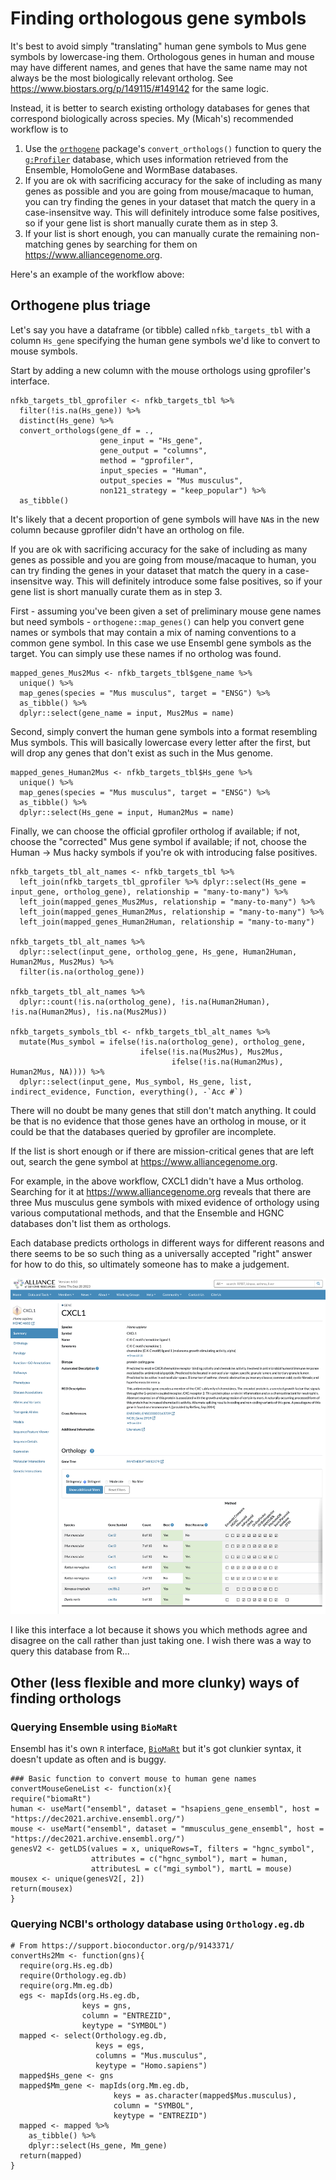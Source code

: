 # Finding orthologous gene symbols

It's best to avoid simply "translating" human gene symbols to Mus gene symbols by lowercase-ing them. Orthologous genes in human and mouse may have different names, and genes that have the same name may not always be the most biologically relevant ortholog. See https://www.biostars.org/p/149115/#149142 for the same logic.

Instead, it is better to search existing orthology databases for genes that correspond biologically across species. My (Micah's) recommended workflow is to

1. Use the [`orthogene`](https://neurogenomics.github.io/orthogene/articles/orthogene.html) package's `convert_orthologs()` function to query the [`g:Profiler`](https://biit.cs.ut.ee/gprofiler/orth) database, which uses information retrieved from the Ensemble, HomoloGene and WormBase databases.
2. If you are ok with sacrificing accuracy for the sake of including as many genes as possible and you are going from mouse/macaque to human, you can try finding the genes in your dataset that match the query in a case-insensitve way. This will definitely introduce some false positives, so if your gene list is short manually curate them as in step 3.
3. If your list is short enough, you can manually curate the remaining non-matching genes by searching for them on https://www.alliancegenome.org.

Here's an example of the workflow above:

## Orthogene plus triage

Let's say you have a dataframe (or tibble) called `nfkb_targets_tbl` with a column `Hs_gene` specifying the human gene symbols we'd like to convert to mouse symbols.

Start by adding a new column with the mouse orthologs using gprofiler's interface.
```
nfkb_targets_tbl_gprofiler <- nfkb_targets_tbl %>%
  filter(!is.na(Hs_gene)) %>%
  distinct(Hs_gene) %>%
  convert_orthologs(gene_df = .,
                    gene_input = "Hs_gene",
                    gene_output = "columns",
                    method = "gprofiler",
                    input_species = "Human",
                    output_species = "Mus musculus",
                    non121_strategy = "keep_popular") %>%
  as_tibble()
```

It's likely that a decent proportion of gene symbols will have `NA`s in the new column because gprofiler didn't have an ortholog on file.

If you are ok with sacrificing accuracy for the sake of including as many genes as possible and you are going from mouse/macaque to human, you can try finding the genes in your dataset that match the query in a case-insensitve way. This will definitely introduce some false positives, so if your gene list is short manually curate them as in step 3.

First - assuming you've been given a set of preliminary mouse gene names but need symbols - `orthogene::map_genes()` can help you convert gene names or symbols that may contain a mix of naming conventions to a common gene symbol. In this case we use Ensembl gene symbols as the target. You can simply use these names if no ortholog was found.
```
mapped_genes_Mus2Mus <- nfkb_targets_tbl$gene_name %>%
  unique() %>%
  map_genes(species = "Mus musculus", target = "ENSG") %>%
  as_tibble() %>%
  dplyr::select(gene_name = input, Mus2Mus = name)
```

Second, simply convert the human gene symbols into a format resembling Mus symbols. This will basically lowercase every letter after the first, but will drop any genes that don't exist as such in the Mus genome.
```
mapped_genes_Human2Mus <- nfkb_targets_tbl$Hs_gene %>%
  unique() %>%
  map_genes(species = "Mus musculus", target = "ENSG") %>%
  as_tibble() %>%
  dplyr::select(Hs_gene = input, Human2Mus = name)
```

Finally, we can choose the official gprofiler ortholog if available; if not, choose the "corrected" Mus gene symbol if available; if not, choose the Human -> Mus hacky symbols if you're ok with introducing false positives.
```
nfkb_targets_tbl_alt_names <- nfkb_targets_tbl %>%
  left_join(nfkb_targets_tbl_gprofiler %>% dplyr::select(Hs_gene = input_gene, ortholog_gene), relationship = "many-to-many") %>%
  left_join(mapped_genes_Mus2Mus, relationship = "many-to-many") %>%
  left_join(mapped_genes_Human2Mus, relationship = "many-to-many") %>%
  left_join(mapped_genes_Human2Human, relationship = "many-to-many")

nfkb_targets_tbl_alt_names %>%
  dplyr::select(input_gene, ortholog_gene, Hs_gene, Human2Human, Human2Mus, Mus2Mus) %>%
  filter(is.na(ortholog_gene))

nfkb_targets_tbl_alt_names %>%
  dplyr::count(!is.na(ortholog_gene), !is.na(Human2Human), !is.na(Human2Mus), !is.na(Mus2Mus))

nfkb_targets_symbols_tbl <- nfkb_targets_tbl_alt_names %>%
  mutate(Mus_symbol = ifelse(!is.na(ortholog_gene), ortholog_gene,
                             ifelse(!is.na(Mus2Mus), Mus2Mus, 
                                    ifelse(!is.na(Human2Mus), Human2Mus, NA)))) %>%
  dplyr::select(input_gene, Mus_symbol, Hs_gene, list, indirect_evidence, Function, everything(), -`Acc #`)
```

There will no doubt be many genes that still don't match anything. It could be that is no evidence that those genes have an ortholog in mouse, or it could be that the databases queried by gprofiler are incomplete.

If the list is short enough or if there are mission-critical genes that are left out, search the gene symbol at https://www.alliancegenome.org.

For example, in the above workflow, CXCL1 didn't have a Mus ortholog. Searching for it at https://www.alliancegenome.org reveals that there are three Mus musculus gene symbols with mixed evidence of orthology using various computational methods, and that the Ensemble and HGNC databases don't list them as orthologs.

Each database predicts orthologs in different ways for different reasons and there seems to be so such thing as a universally accepted "right" answer for how to do this, so ultimately someone has to make a judgement. 

![alliancegenome.org](https://github.com/yerkes-gencore/knowledgebase/blob/main/Biology/genomealliance_screenshot.png)

I like this interface a lot because it shows you which methods agree and disagree on the call rather than just taking one. I wish there was a way to query this database from R...

## Other (less flexible and more clunky) ways of finding orthologs

### Querying Ensemble using `BioMaRt`

Ensembl has it's own `R` interface, [`BioMaRt`](http://useast.ensembl.org/info/data/biomart/biomart_r_package.html) but it's got clunkier syntax, it doesn't update as often and is buggy.

```
### Basic function to convert mouse to human gene names
convertMouseGeneList <- function(x){
require("biomaRt")
human <- useMart("ensembl", dataset = "hsapiens_gene_ensembl", host = "https://dec2021.archive.ensembl.org/") 
mouse <- useMart("ensembl", dataset = "mmusculus_gene_ensembl", host = "https://dec2021.archive.ensembl.org/")
genesV2 <- getLDS(values = x, uniqueRows=T, filters = "hgnc_symbol",
                  attributes = c("hgnc_symbol"), mart = human,
                  attributesL = c("mgi_symbol"), martL = mouse)
mousex <- unique(genesV2[, 2])
return(mousex)
}
```

### Querying NCBI's orthology database using `Orthology.eg.db`

```
# From https://support.bioconductor.org/p/9143371/
convertHs2Mm <- function(gns){
  require(org.Hs.eg.db)
  require(Orthology.eg.db)
  require(org.Mm.eg.db)
  egs <- mapIds(org.Hs.eg.db, 
                keys = gns, 
                column = "ENTREZID",
                keytype = "SYMBOL")
  mapped <- select(Orthology.eg.db,
                   keys = egs, 
                   columns = "Mus.musculus",
                   keytype = "Homo.sapiens")
  mapped$Hs_gene <- gns
  mapped$Mm_gene <- mapIds(org.Mm.eg.db,
                       keys = as.character(mapped$Mus.musculus), 
                       column = "SYMBOL", 
                       keytype = "ENTREZID")
  mapped <- mapped %>% 
    as_tibble() %>% 
    dplyr::select(Hs_gene, Mm_gene)
  return(mapped)
}
```

